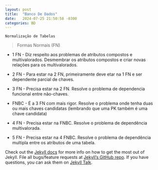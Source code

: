 ```yaml
---
layout: post
title:  "Banco De Dados"
date:   2024-07-25 21:50:58 -0300
categories: BD
---
```


`Normalização de Tabelas`

> Formas Normais (FN)


 - 1 FN - Diz respeito aos problemas de atributos compostos e multivalorados. Desmembrar os atributos compostos e criar novas relações para os multivalorados.

 - 2 FN - Para estar na 2 FN, primeiramente deve etar na 1 FN e ser dependente parcial de chaves.

 - 3 FN - Precisa estar na 2 FN. Resolve o problema de dependencia funcional entre não-chaves.

 - FNBC - É a 3 FN com mais rigor. Resolve o problema onde tenha duas ou mais chaves candidatas (lembrando que uma PK também é uma chave candidata)

 - 4 FN - Precisa estar na FNBC. Resolve o problema de dependência multivalorada.

 - 5 FN - Precisa estar na 4 FNBC. Resolve o problema de dependência multipla entre os atributos de uma tabela.


Check out the [Jekyll docs][jekyll-docs] for more info on how to get the most out of Jekyll. File all bugs/feature requests at [Jekyll’s GitHub repo][jekyll-gh]. If you have questions, you can ask them on [Jekyll Talk][jekyll-talk].

[jekyll-docs]: https://jekyllrb.com/docs/home
[jekyll-gh]:   https://github.com/jekyll/jekyll
[jekyll-talk]: https://talk.jekyllrb.com/

